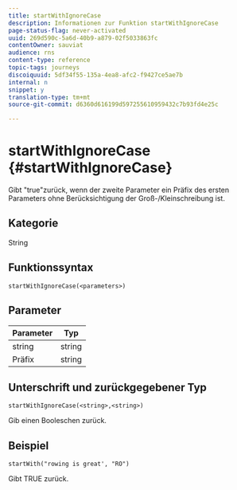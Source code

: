 ```yaml
---
title: startWithIgnoreCase
description: Informationen zur Funktion startWithIgnoreCase
page-status-flag: never-activated
uuid: 269d590c-5a6d-40b9-a879-02f5033863fc
contentOwner: sauviat
audience: rns
content-type: reference
topic-tags: journeys
discoiquuid: 5df34f55-135a-4ea8-afc2-f9427ce5ae7b
internal: n
snippet: y
translation-type: tm+mt
source-git-commit: d6360d616199d597255610959432c7b93fd4e25c

---
```



# startWithIgnoreCase {#startWithIgnoreCase}

Gibt &quot;true&quot;zurück, wenn der zweite Parameter ein Präfix des ersten Parameters ohne Berücksichtigung der Groß-/Kleinschreibung ist.

## Kategorie

String

## Funktionssyntax

`startWithIgnoreCase(<parameters>)`

## Parameter

| Parameter | Typ |
|-------------|--------|
| string | string |
| Präfix | string |

## Unterschrift und zurückgegebener Typ

`startWithIgnoreCase(<string>,<string>)`

Gib einen Booleschen zurück.

## Beispiel

`startWith("rowing is great', "RO")`

Gibt TRUE zurück.

